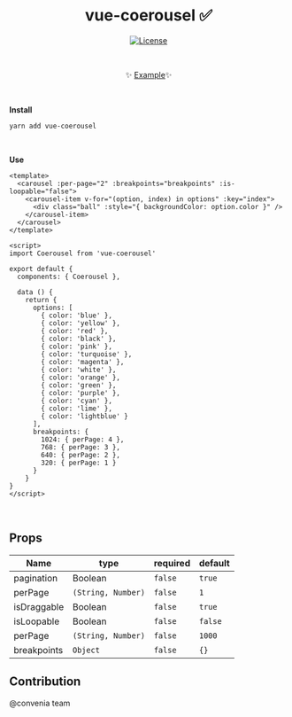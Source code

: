 <h1 align="center">vue-coerousel ✅</h1>

<p align="center">
  <a href="#"><img src="https://img.shields.io/npm/l/vuelidation.svg" alt="License" target="_blank"></a>
</p>

<br>

<p align="center">
  ✨ <a href="#">Example</a>✨
</p>

<br>

**Install**

`yarn add vue-coerousel`

<br>

**Use**
```vue
<template>
  <carousel :per-page="2" :breakpoints="breakpoints" :is-loopable="false">
    <carousel-item v-for="(option, index) in options" :key="index">
      <div class="ball" :style="{ backgroundColor: option.color }" />
    </carousel-item>
  </carousel>
</template>

<script>
import Coerousel from 'vue-coerousel'

export default {
  components: { Coerousel },

  data () {
    return {
      options: [
        { color: 'blue' },
        { color: 'yellow' },
        { color: 'red' },
        { color: 'black' },
        { color: 'pink' },
        { color: 'turquoise' },
        { color: 'magenta' },
        { color: 'white' },
        { color: 'orange' },
        { color: 'green' },
        { color: 'purple' },
        { color: 'cyan' },
        { color: 'lime' },
        { color: 'lightblue' }
      ],
      breakpoints: {
        1024: { perPage: 4 },
        768: { perPage: 3 },
        640: { perPage: 2 },
        320: { perPage: 1 }
      }
    }
}
</script>
```

<br>

## Props

Name           |   type               | required  | default  
-----          | -------------------- | --------- | -------- 
pagination     |  Boolean             | `false`   |  `true`  
perPage        |  `(String, Number)`  | `false`   |    `1`   
isDraggable    |  Boolean             | `false`   |  `true`  
isLoopable     |  Boolean             | `false`   |  `false` 
perPage        |  `(String, Number)`  | `false`   |  `1000`  
breakpoints    |  `Object`            | `false`   |  `{}`    

## Contribution
@convenia team
